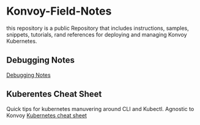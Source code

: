 # Konvoy-Field-Notes

this repository is a public Repository that includes instructions, samples, snippets, tutorials, rand references for deploying and managing Konvoy Kubernetes.

## Debugging Notes

[Debugging Notes](debugging/README.md)


## Kuberentes Cheat Sheet

Quick tips for kubernetes manuvering around CLI and Kubectl. Agnostic to Konvoy
[Kubernetes cheat sheet](kubectl_cheat_sheet.md)
